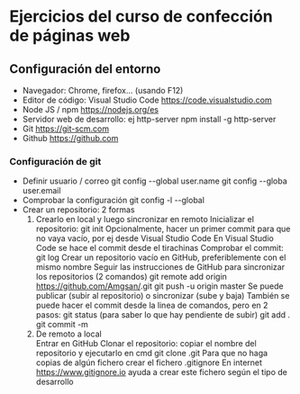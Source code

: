 # Ejercicios del curso de confección de páginas web #

## Configuración del entorno ##

- Navegador: Chrome, firefox... (usando F12)
- Editor de código: Visual Studio Code
    https://code.visualstudio.com
- Node JS / npm
    https://nodejs.org/es
- Servidor web de desarrollo: ej http-server
    npm install -g http-server
- Git
    https://git-scm.com
- Github
    https://github.com

### Configuración de git
- Definir usuario / correo
    git config --global user.name <nombreusuario>
    git config --globa user.email <emailusuario>
- Comprobar la configuración
    git config -l --global
- Crear un repositorio: 2 formas
    1. Crearlo en local y luego sincronizar en remoto
        Inicializar el repositorio:
            git init <nombrecarpeta>
        Opcionalmente, hacer un primer commit para que no vaya vacío, por ej desde Visual Studio Code
            En Visual Studio Code se hace el commit desde el tirachinas
        Comprobar el commit:
                git log
        Crear un repositorio vacío en GitHub, preferiblemente con el mismo nombre
        Seguir las instrucciones de GitHub para sincronizar los repositorios (2 comandos)
            git remote add origin https://github.com/Amgsan/<repositorio>.git
            git push -u origin master
        Se puede publicar (subir al repositorio) o sincronizar (sube y baja)
        También se puede hacer el commit desde la linea de comandos, pero en 2 pasos:
            git status (para saber lo que hay pendiente de subir)
            git add .
            git commit -m <nombredelcommit>
    2. De remoto a local    
        Entrar en GitHub
        Clonar el repositorio: copiar el nombre del repositorio y ejecutarlo en cmd
            git clone <nombrerepositorio>.git
Para que no haga copias de algún fichero crear el fichero .gitignore
    En internet https://www.gitignore.io ayuda a crear este fichero según el tipo de desarrollo